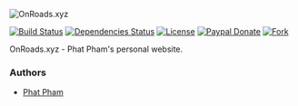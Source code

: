 ![OnRoads.xyz](https://raw.githubusercontent.com/phatpham9/phatpham9.github.io/master/logo-150.png)

[![Build Status](https://travis-ci.org/phatpham9/phatpham9.github.io.svg?branch=master)](https://travis-ci.org/phatpham9/phatpham9.github.io)
[![Dependencies Status](https://david-dm.org/phatpham9/phatpham9.github.io.svg)](https://github.com/phatpham9/phatpham9.github.io)
[![License](https://img.shields.io/badge/license-MIT-brightgreen.svg)](https://github.com/phatpham9/phatpham9.github.io/raw/master/LICENSE)
[![Paypal Donate](https://img.shields.io/badge/paypal-donate-blue.svg)](https://www.paypal.me/phatpham9)
[![Fork](https://img.shields.io/github/forks/phatpham9/phatpham9.github.io.svg?style=social&label=Fork&maxAge=2592000)](https://github.com/phatpham9/phatpham9.github.io#fork-destination-box)

OnRoads.xyz - Phat Pham's personal website.

### Authors
* [Phat Pham](http://onroads.xyz)
